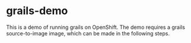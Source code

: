 # grails-demo
This is a demo of running grails on OpenShift. The demo requires a grails source-to-image image, which can be made in the following steps.
